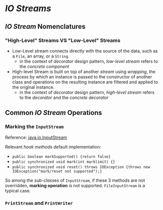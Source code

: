 # *IO Streams*
## *IO Stream* Nomenclatures
### "High-Level" Streams VS "Low-Level" Streams
* Low-Level stream connects directly with the source of the data, such as a `File`, an array, or a `String`. 
	* in the context of *decorator* design pattern, *low-level stream* refers to the *concrete component*
* High-level Stream is built on top of another *stream* using *wrapping*, the process by which an instance is passed to the constructor of another class and operations on the resulting instance are filtered and applied to the original instance.
	* in the context of *decorator* design pattern, *high-level stream* refers to the *decorator* and the *concrete decorator*
## Common *IO Stream* Operations
### Marking the `InputStream`
Reference: [java.io.InputStream](http://grepcode.com/file/repository.grepcode.com/java/root/jdk/openjdk/8u40-b25/java/io/InputStream.java)

Relevant *hook methods* default implementation:
* `public boolean markSupported() {return false}`
* `public synchronized void mark(int marklimit) {}`
* `public synchronized void reset() throws IOException {throws new IOException("mark/reset not supported");}`

So among the *sub-class*es of `InputStream`, if these 3 methods are not overridden, **marking operation** is not supported. `FileInputStream` is a typical case. 

### `PrintStream` and `PrintWriter`



